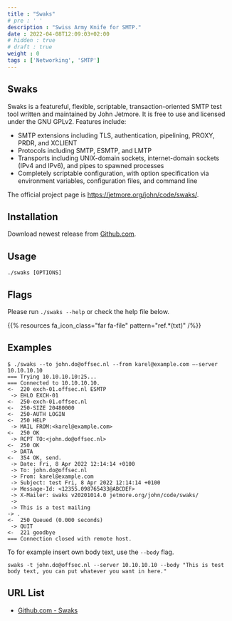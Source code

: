 ```yaml
---
title : "Swaks"
# pre : ' '
description : "Swiss Army Knife for SMTP."
date : 2022-04-08T12:09:03+02:00
# hidden : true
# draft : true
weight : 0
tags : ['Networking', 'SMTP']
---
```


## Swaks

Swaks is a featureful, flexible, scriptable, transaction-oriented SMTP test tool written and maintained by John Jetmore.  It is free to use and licensed under the GNU GPLv2. Features include:

- SMTP extensions including TLS, authentication, pipelining, PROXY, PRDR, and XCLIENT
- Protocols including SMTP, ESMTP, and LMTP
- Transports including UNIX-domain sockets, internet-domain sockets (IPv4 and IPv6), and pipes to spawned processes
- Completely scriptable configuration, with option specification via environment variables, configuration files, and command line

The official project page is <https://jetmore.org/john/code/swaks/>.

## Installation

Download newest release from [Github.com](https://github.com/jetmore/swaks/releases).

## Usage

```plain
./swaks [OPTIONS]
```

## Flags

Please run `./swaks --help` or check the help file below.

{{% resources fa_icon_class="far fa-file" pattern="ref.*(txt)" /%}}

## Examples

```plain
$ ./swaks --to john.do@offsec.nl --from karel@example.com –-server 10.10.10.10
=== Trying 10.10.10.10:25...
=== Connected to 10.10.10.10.
<-  220 exch-01.offsec.nl ESMTP
 -> EHLO EXCH-01
<-  250-exch-01.offsec.nl
<-  250-SIZE 20480000
<-  250-AUTH LOGIN
<-  250 HELP
 -> MAIL FROM:<karel@example.com>
<-  250 OK
 -> RCPT TO:<john.do@offsec.nl>
<-  250 OK
 -> DATA
<-  354 OK, send.
 -> Date: Fri, 8 Apr 2022 12:14:14 +0100
 -> To: john.do@offsec.nl
 -> From: karel@example.com
 -> Subject: test Fri, 8 Apr 2022 12:14:14 +0100
 -> Message-Id: <12355.098765433@ABCDEF>
 -> X-Mailer: swaks v20201014.0 jetmore.org/john/code/swaks/
 ->
 -> This is a test mailing
-> .
<-  250 Queued (0.000 seconds)
 -> QUIT
<-  221 goodbye
=== Connection closed with remote host.
```

To for example insert own body text, use the `--body` flag.

```plain
swaks -t john.do@offsec.nl --server 10.10.10.10 --body "This is test body text, you can put whatever you want in here."
```

## URL List

- [Github.com - Swaks](https://github.com/jetmore/swaks)

